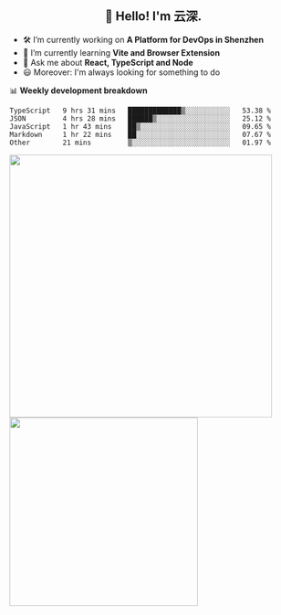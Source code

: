 <h2 align="center">👋 Hello! I'm 云深.</h2>

- 🛠 I’m currently working on **A Platform for DevOps in Shenzhen**
- 🚀 I’m currently learning **Vite and Browser Extension**
- 💬 Ask me about **React, TypeScript and Node**
- 😃 Moreover: I'm always looking for something to do

📊 **Weekly development breakdown**

<!--START_SECTION:waka-->
```text
TypeScript   9 hrs 31 mins   █████████████▒░░░░░░░░░░░   53.38 % 
JSON         4 hrs 28 mins   ██████▒░░░░░░░░░░░░░░░░░░   25.12 % 
JavaScript   1 hr 43 mins    ██▒░░░░░░░░░░░░░░░░░░░░░░   09.65 % 
Markdown     1 hr 22 mins    ██░░░░░░░░░░░░░░░░░░░░░░░   07.67 % 
Other        21 mins         ▒░░░░░░░░░░░░░░░░░░░░░░░░   01.97 % 
```
<!--END_SECTION:waka-->

<p>
<img align="left" width="460" src="https://github-readme-stats.vercel.app/api?username=theprimone&custom_title=Yuns's Github Stats&theme=graywhite&hide_border=true&disable_animations=true"/> <img align="left" width="330" src="https://github-readme-stats.vercel.app/api/top-langs/?username=theprimone&layout=compact&theme=graywhite&hide_border=true"/>
</p>
